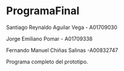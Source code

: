 # ProgramaFinal

Santiago Reynaldo Aguilar Vega - A01709030 

Jorge Emiliano Pomar - A01709338

Fernando Manuel Chiñas Salinas -A00832747

Programa completo del prototipo.
